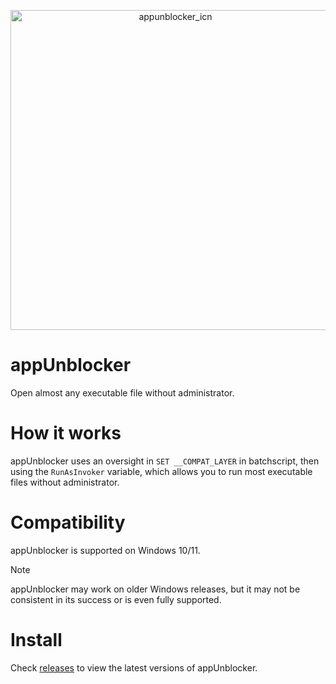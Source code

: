 <p align="center">
<img width="512" alt="appunblocker_icn" src="https://github.com/user-attachments/assets/9b6aaedf-32a5-4fb5-84e9-b97c1f49d138" />
</p>

# appUnblocker
Open almost any executable file without administrator.

# How it works
appUnblocker uses an oversight in `SET __COMPAT_LAYER` in batchscript, then using the `RunAsInvoker` variable, which allows you to run most executable files without administrator.

# Compatibility
appUnblocker is supported on Windows 10/11.
> [!NOTE]
> appUnblocker may work on older Windows releases, but it may not be consistent in its success or is even fully supported.

# Install
Check [releases](https://github.com/yourworstnightmare1/appunblocker/releases) to view the latest versions of appUnblocker.
